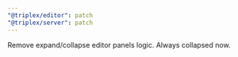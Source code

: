 ```yaml
---
"@triplex/editor": patch
"@triplex/server": patch
---
```


Remove expand/collapse editor panels logic. Always collapsed now.
